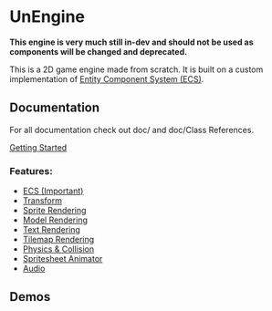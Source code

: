 # UnEngine

**This engine is very much still in-dev and should not be used as components will be changed and deprecated.**<br>

This is a 2D game engine made from scratch. It is built on a custom implementation of [Entity Component System (ECS)](doc/Class%20References/ECS%20Reference.md).

## Documentation

For all documentation check out doc/ and doc/Class References.

[Getting Started](doc/Getting%20started.md)

### Features:
- [ECS (Important)](doc/Class%20References/ECS%20Reference.md)
- [Transform](doc/Class%20References/Transform%20Reference.md)
- [Sprite Rendering](doc/Class%20References/Sprite%20Reference.md)
- [Model Rendering](todo)
- [Text Rendering](doc/Class%20References/TextRender%20Reference.md)
- [Tilemap Rendering](doc/Class%20References/Tiled%20Reference.md)
- [Physics & Collision](doc/Class%20References/Physics%20Reference.md)
- [Spritesheet Animator](doc/Class%20References/Sprite%20Reference.md)
- [Audio](doc/Class%20References/Audio%20Reference.md)

## Demos
